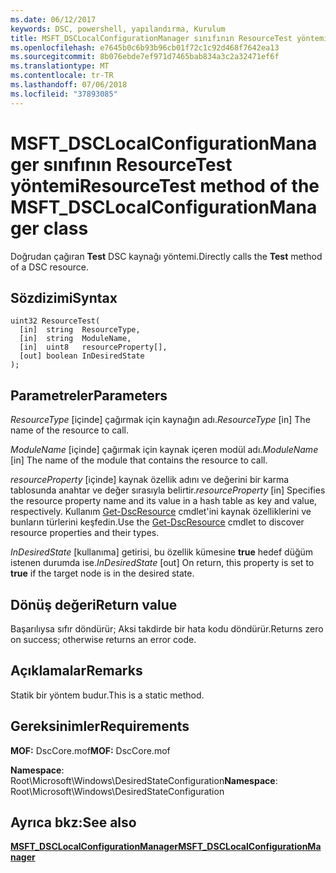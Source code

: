 ```yaml
---
ms.date: 06/12/2017
keywords: DSC, powershell, yapılandırma, Kurulum
title: MSFT_DSCLocalConfigurationManager sınıfının ResourceTest yöntemi
ms.openlocfilehash: e7645b0c6b93b96cb01f72c1c92d468f7642ea13
ms.sourcegitcommit: 8b076ebde7ef971d7465bab834a3c2a32471ef6f
ms.translationtype: MT
ms.contentlocale: tr-TR
ms.lasthandoff: 07/06/2018
ms.locfileid: "37893085"
---
```

# <a name="resourcetest-method-of-the-msftdsclocalconfigurationmanager-class"></a><span data-ttu-id="735db-103">MSFT_DSCLocalConfigurationManager sınıfının ResourceTest yöntemi</span><span class="sxs-lookup"><span data-stu-id="735db-103">ResourceTest method of the MSFT_DSCLocalConfigurationManager class</span></span>

<span data-ttu-id="735db-104">Doğrudan çağıran **Test** DSC kaynağı yöntemi.</span><span class="sxs-lookup"><span data-stu-id="735db-104">Directly calls the **Test** method of a DSC resource.</span></span>

## <a name="syntax"></a><span data-ttu-id="735db-105">Sözdizimi</span><span class="sxs-lookup"><span data-stu-id="735db-105">Syntax</span></span>

```mof
uint32 ResourceTest(
  [in]  string  ResourceType,
  [in]  string  ModuleName,
  [in]  uint8   resourceProperty[],
  [out] boolean InDesiredState
);
```

## <a name="parameters"></a><span data-ttu-id="735db-106">Parametreler</span><span class="sxs-lookup"><span data-stu-id="735db-106">Parameters</span></span>

<span data-ttu-id="735db-107">*ResourceType* \[içinde\] çağırmak için kaynağın adı.</span><span class="sxs-lookup"><span data-stu-id="735db-107">*ResourceType* \[in\] The name of the resource to call.</span></span>

<span data-ttu-id="735db-108">*ModuleName* \[içinde\] çağırmak için kaynak içeren modül adı.</span><span class="sxs-lookup"><span data-stu-id="735db-108">*ModuleName* \[in\] The name of the module that contains the resource to call.</span></span>

<span data-ttu-id="735db-109">*resourceProperty* \[içinde\] kaynak özellik adını ve değerini bir karma tablosunda anahtar ve değer sırasıyla belirtir.</span><span class="sxs-lookup"><span data-stu-id="735db-109">*resourceProperty* \[in\] Specifies the resource property name and its value in a hash table as key and value, respectively.</span></span> <span data-ttu-id="735db-110">Kullanım [Get-DscResource](/powershell/module/PSDesiredStateConfiguration/Get-DscResource) cmdlet'ini kaynak özelliklerini ve bunların türlerini keşfedin.</span><span class="sxs-lookup"><span data-stu-id="735db-110">Use the [Get-DscResource](/powershell/module/PSDesiredStateConfiguration/Get-DscResource) cmdlet to discover resource properties and their types.</span></span>

<span data-ttu-id="735db-111">*InDesiredState* \[kullanıma\] getirisi, bu özellik kümesine **true** hedef düğüm istenen durumda ise.</span><span class="sxs-lookup"><span data-stu-id="735db-111">*InDesiredState* \[out\] On return, this property is set to **true** if the target node is in the desired state.</span></span>

## <a name="return-value"></a><span data-ttu-id="735db-112">Dönüş değeri</span><span class="sxs-lookup"><span data-stu-id="735db-112">Return value</span></span>

<span data-ttu-id="735db-113">Başarılıysa sıfır döndürür; Aksi takdirde bir hata kodu döndürür.</span><span class="sxs-lookup"><span data-stu-id="735db-113">Returns zero on success; otherwise returns an error code.</span></span>

## <a name="remarks"></a><span data-ttu-id="735db-114">Açıklamalar</span><span class="sxs-lookup"><span data-stu-id="735db-114">Remarks</span></span>

<span data-ttu-id="735db-115">Statik bir yöntem budur.</span><span class="sxs-lookup"><span data-stu-id="735db-115">This is a static method.</span></span>

## <a name="requirements"></a><span data-ttu-id="735db-116">Gereksinimler</span><span class="sxs-lookup"><span data-stu-id="735db-116">Requirements</span></span>

<span data-ttu-id="735db-117">**MOF:** DscCore.mof</span><span class="sxs-lookup"><span data-stu-id="735db-117">**MOF:** DscCore.mof</span></span>

<span data-ttu-id="735db-118">**Namespace**: Root\Microsoft\Windows\DesiredStateConfiguration</span><span class="sxs-lookup"><span data-stu-id="735db-118">**Namespace**: Root\Microsoft\Windows\DesiredStateConfiguration</span></span>

## <a name="see-also"></a><span data-ttu-id="735db-119">Ayrıca bkz:</span><span class="sxs-lookup"><span data-stu-id="735db-119">See also</span></span>

[<span data-ttu-id="735db-120">**MSFT_DSCLocalConfigurationManager**</span><span class="sxs-lookup"><span data-stu-id="735db-120">**MSFT_DSCLocalConfigurationManager**</span></span>](msft-dsclocalconfigurationmanager.md)